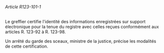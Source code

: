 ###### Article R123-101-1

Le greffier certifie l'identité des informations enregistrées sur support électronique pour la tenue du registre avec celles reçues conformément aux articles R. 123-92 à R. 123-98.

Un arrêté du garde des sceaux, ministre de la justice, précise les modalités de cette certification.

